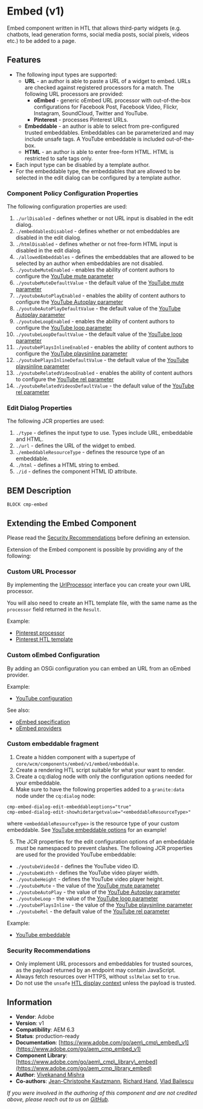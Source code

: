 <!--
Copyright 2019 Adobe

Licensed under the Apache License, Version 2.0 (the "License");
you may not use this file except in compliance with the License.
You may obtain a copy of the License at

    http://www.apache.org/licenses/LICENSE-2.0

Unless required by applicable law or agreed to in writing, software
distributed under the License is distributed on an "AS IS" BASIS,
WITHOUT WARRANTIES OR CONDITIONS OF ANY KIND, either express or implied.
See the License for the specific language governing permissions and
limitations under the License.
-->
Embed (v1)
====
Embed component written in HTL that allows third-party widgets (e.g. chatbots, lead generation forms, social media posts, social pixels, videos etc.) to be added to a page.

## Features
* The following input types are supported:
    * **URL** - an author is able to paste a URL of a widget to embed. URLs are checked against registered processors for a match. The following URL processors are provided:
        * **oEmbed** - generic oEmbed URL processor with out-of-the-box configurations for Facebook Post, Facebook Video, Flickr, Instagram, SoundCloud, Twitter and YouTube.
        * **Pinterest** - processes Pinterest URLs. 
    * **Embeddable** - an author is able to select from pre-configured trusted embeddables. Embeddables can be parameterized and may include unsafe tags. A YouTube embeddable is included out-of-the-box.
    * **HTML** - an author is able to enter free-form HTML. HTML is restricted to safe tags only.
* Each input type can be disabled by a template author.
* For the embeddable type, the embeddables that are allowed to be selected in the edit dialog can be configured by a template author.

### Component Policy Configuration Properties
The following configuration properties are used:

1. `./urlDisabled` - defines whether or not URL input is disabled in the edit dialog.
2. `./embeddablesDisabled` - defines whether or not embeddables are disabled in the edit dialog.
1. `./htmlDisabled` - defines whether or not free-form HTML input is disabled in the edit dialog.
3. `./allowedEmbeddables` - defines the embeddables that are allowed to be selected by an author when embeddables are not disabled.
4. `./youtubeMuteEnabled` - enables the ability of content authors to configure the [YouTube mute parameter][yt-parameters]
5. `./youtubeMuteDefaultValue` - the default value of the [YouTube mute parameter][yt-parameters]
6. `./youtubeAutoPlayEnabled` - enables the ability of content authors to configure the [YouTube Autoplay parameter][yt-parameters]
7. `./youtubeAutoPlayDefaultValue` - the default value of the [YouTube Autoplay parameter][yt-parameters]
8. `./youtubeLoopEnabled` - enables the ability of content authors to configure the [YouTube loop parameter][yt-parameters]
9. `./youtubeLoopDefaultValue` - the default value of the [YouTube loop parameter][yt-parameters]
10. `./youtubePlaysInlineEnabled` - enables the ability of content authors to configure the [YouTube playsinline parameter][yt-parameters]
11. `./youtubePlaysInlineDefaultValue` - the default value of the [YouTube playsinline parameter][yt-parameters]
12. `./youtubeRelatedVideosEnabled` - enables the ability of content authors to configure the [YouTube rel parameter][yt-parameters]
13. `./youtubeRelatedVideosDefaultValue` - the default value of the [YouTube rel parameter][yt-parameters]


### Edit Dialog Properties
The following JCR properties are used:

1. `./type` - defines the input type to use. Types include URL, embeddable and HTML.
2. `./url` - defines the URL of the widget to embed.
3. `./embeddableResourceType` - defines the resource type of an embeddable.
4. `./html` - defines a HTML string to embed.
5. `./id` - defines the component HTML ID attribute.

## BEM Description
```
BLOCK cmp-embed
```

## Extending the Embed Component

Please read the [Security Recommendations](#security-recommendations) before defining an extension.

Extension of the Embed component is possible by providing any of the following:

### Custom URL Processor

By implementing the [UrlProcessor](../../../../../../../../../../../bundles/core/src/main/java/com/adobe/cq/wcm/core/components/services/embed/UrlProcessor.java) interface you can create your own URL processor.

You will also need to create an HTL template file, with the same name as the `processor` field returned in the `Result`.

Example:
* [Pinterest processor](../../../../../../../../../../../bundles/core/src/main/java/com/adobe/cq/wcm/core/components/internal/services/embed/PinterestUrlProcessor.java)
* [Pinterest HTL template](processors/pinterest.html)

### Custom oEmbed Configuration

By adding an OSGi configuration you can embed an URL from an oEmbed provider.

Example:
* [YouTube configuration](../../../../../../../../../../../config/src/content/jcr_root/apps/core/wcm/config/com.adobe.cq.wcm.core.components.internal.services.embed.OEmbedClientImplConfigurationFactory-youtube.config)

See also:
* [oEmbed specification](https://oembed.com)
* [oEmbed providers](https://oembed.com/providers.json)

### Custom embeddable fragment

1. Create a hidden component with a supertype of `core/wcm/components/embed/v1/embed/embeddable`.
2. Create a rendering HTL script suitable for what your want to render.
3. Create a cq:dialog node with only the configuration options needed for your embeddable.
4. Make sure to have the following properties added to a `granite:data` node under the `cq:dialog` node:

```
cmp-embed-dialog-edit-embeddableoptions="true"
cmp-embed-dialog-edit-showhidetargetvalue="<embeddableResourceType>"
```
where `<embeddableResourceType>` is the resource type of your custom embeddable. See [YouTube embeddable options](./embeddable/youtube/_cq_dialog/.content.xml#L42) for an example!


5. The JCR properties for the edit configuration options of an embeddable _must_ be namespaced to prevent clashes. The following JCR properties are used for the provided YouTube embeddable:
* `./youtubeVideoId` - defines the YouTube video ID.
* `./youtubeWidth` - defines the YouTube video player width.
* `./youtubeHeight` - defines the YouTube video player height.
* `./youtubeMute` - the value of the [YouTube mute parameter][yt-parameters]
* `./youtubeAutoPlay` - the value of the [YouTube Autoplay parameter][yt-parameters]
* `./youtubeLoop` - the value of the [YouTube loop parameter][yt-parameters]
* `./youtubePlaysInline` - the value of the [YouTube playsinline parameter][yt-parameters]
* `./youtubeRel` - the default value of the [YouTube rel parameter][yt-parameters]

Example:
* [YouTube embeddable](embeddable/youtube)

### Security Recommendations

* Only implement URL processors and embeddables for trusted sources, as the payload returned by an endpoint may contain JavaScript.
* Always fetch resources over HTTPS, without `sslRelax` set to `true`.
* Do not use the `unsafe` [HTL display context](https://docs.adobe.com/content/help/en/experience-manager-htl/using/htl/expression-language.html#display-context) unless the payload is trusted.

## Information
* **Vendor**: Adobe
* **Version**: v1
* **Compatibility**: AEM 6.3
* **Status**: production-ready
* **Documentation**: [https://www.adobe.com/go/aem\_cmp\_embed\_v1](https://www.adobe.com/go/aem_cmp_embed_v1)
* **Component Library**: [https://www.adobe.com/go/aem\_cmp\_library\_embed](https://www.adobe.com/go/aem_cmp_library_embed)
* **Author**: [Vivekanand Mishra](https://github.com/vivekanand-mishra)
* **Co-authors**: [Jean-Christophe Kautzmann](https://github.com/jckautzmann), [Richard Hand](https://github.com/richardhand), [Vlad Bailescu](https://github.com/vladbailescu)

_If you were involved in the authoring of this component and are not credited above, please reach out to us on [GitHub](https://github.com/adobe/aem-core-wcm-components)._


[yt-parameters]: https://developers.google.com/youtube/player_parameters